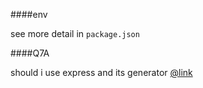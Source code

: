 ####env

see more detail in `package.json`

####Q7A

should i use express and its generator [@link](http://expressjs.com/en/starter/generator.html)